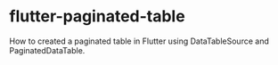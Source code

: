 # flutter-paginated-table
How to created a paginated table in Flutter using DataTableSource and PaginatedDataTable.
